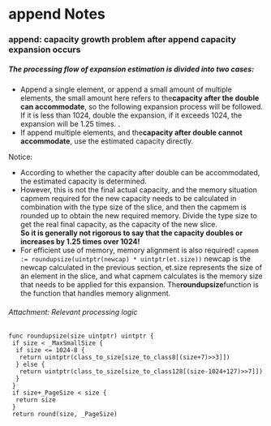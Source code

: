 # append Notes

### append: capacity growth problem after append capacity expansion occurs


##### The processing flow of expansion estimation is divided into two cases:
* Append a single element, or append a small amount of multiple elements, the small amount here refers to the**capacity after the double can accommodate**, so the following expansion process will be followed. If it is less than 1024, double the expansion, if it exceeds 1024, the expansion will be 1.25 times. .
* If append multiple elements, and the**capacity after double cannot accommodate**, use the estimated capacity directly.

Notice:
* According to whether the capacity after double can be accommodated, the estimated capacity is determined.
* However, this is not the final actual capacity, and the memory situation capmem required for the new capacity needs to be calculated in combination with the type size of the slice, and then the capmem is rounded up to obtain the new required memory. Divide the type size to get the real final capacity, as the capacity of the new slice.  
**So it is generally not rigorous to say that the capacity doubles or increases by 1.25 times over 1024!**
* For efficient use of memory, memory alignment is also required!
```capmem := roundupsize(uintptr(newcap) * uintptr(et.size))```
newcap is the newcap calculated in the previous section, et.size represents the size of an element in the slice, and what capmem calculates is the memory size that needs to be applied for this expansion. The**roundupsize**function is the function that handles memory alignment.

###### Attachment: Relevant processing logic
````
func roundupsize(size uintptr) uintptr {
 if size < _MaxSmallSize {
  if size <= 1024-8 {
   return uintptr(class_to_size[size_to_class8[(size+7)>>3]])
  } else {
   return uintptr(class_to_size[size_to_class128[(size-1024+127)>>7]])
  }
 }
 if size+_PageSize < size {
  return size
 }
 return round(size, _PageSize)
````
